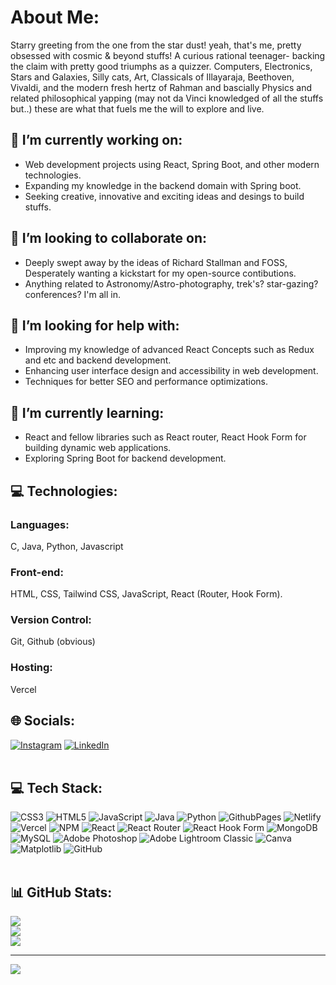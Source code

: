 # About Me:

Starry greeting from the one from the star dust! yeah, that's me, pretty obsessed with cosmic & beyond stuffs! A curious rational teenager- backing the claim with pretty good triumphs as a quizzer. Computers, Electronics, Stars and Galaxies, Silly cats, Art, Classicals of Illayaraja, Beethoven, Vivaldi, and the modern fresh hertz of Rahman and bascially Physics and related philosophical yapping (may not da Vinci knowledged of all the stuffs but..) these are what that fuels me the will to explore and live.

## 🔭 I’m currently working on:

- Web development projects using React, Spring Boot, and other modern technologies.
- Expanding my knowledge in the backend domain with Spring boot.
- Seeking creative, innovative and exciting ideas and desings to build stuffs.

## 👯 I’m looking to collaborate on:

- Deeply swept away by the ideas of Richard Stallman and FOSS, Desperately wanting a kickstart for my open-source contibutions.
- Anything related to Astronomy/Astro-photography, trek's? star-gazing? conferences? I'm all in.

## 🤝 I’m looking for help with:

- Improving my knowledge of advanced React Concepts such as Redux and etc and backend development.
- Enhancing user interface design and accessibility in web development.
- Techniques for better SEO and performance optimizations.

## 🌱 I’m currently learning:

- React and fellow libraries such as React router, React Hook Form for building dynamic web applications.
- Exploring Spring Boot for backend development.

## 💻 Technologies:
### Languages: 
  C, Java, Python, Javascript
### Front-end: 
  HTML, CSS, Tailwind CSS, JavaScript, React (Router, Hook Form).
### Version Control: 
  Git, Github (obvious)
### Hosting: 
  Vercel


## 🌐 Socials:
[![Instagram](https://img.shields.io/badge/Instagram-%23E4405F.svg?logo=Instagram&logoColor=white)](https://instagram.com/theonefromthestardust) [![LinkedIn](https://img.shields.io/badge/LinkedIn-%230077B5.svg?logo=linkedin&logoColor=white)](https://linkedin.com/in/gokul-gopalan-046b51292) 
<br><br>
## 💻 Tech Stack:
![CSS3](https://img.shields.io/badge/css3-%231572B6.svg?style=for-the-badge&logo=css3&logoColor=white) ![HTML5](https://img.shields.io/badge/html5-%23E34F26.svg?style=for-the-badge&logo=html5&logoColor=white) ![JavaScript](https://img.shields.io/badge/javascript-%23323330.svg?style=for-the-badge&logo=javascript&logoColor=%23F7DF1E) ![Java](https://img.shields.io/badge/java-%23ED8B00.svg?style=for-the-badge&logo=openjdk&logoColor=white) ![Python](https://img.shields.io/badge/python-3670A0?style=for-the-badge&logo=python&logoColor=ffdd54) ![GithubPages](https://img.shields.io/badge/github%20pages-121013?style=for-the-badge&logo=github&logoColor=white) ![Netlify](https://img.shields.io/badge/netlify-%23000000.svg?style=for-the-badge&logo=netlify&logoColor=#00C7B7) ![Vercel](https://img.shields.io/badge/vercel-%23000000.svg?style=for-the-badge&logo=vercel&logoColor=white) ![NPM](https://img.shields.io/badge/NPM-%23CB3837.svg?style=for-the-badge&logo=npm&logoColor=white) ![React](https://img.shields.io/badge/react-%2320232a.svg?style=for-the-badge&logo=react&logoColor=%2361DAFB) ![React Router](https://img.shields.io/badge/React_Router-CA4245?style=for-the-badge&logo=react-router&logoColor=white) ![React Hook Form](https://img.shields.io/badge/React%20Hook%20Form-%23EC5990.svg?style=for-the-badge&logo=reacthookform&logoColor=white) ![MongoDB](https://img.shields.io/badge/MongoDB-%234ea94b.svg?style=for-the-badge&logo=mongodb&logoColor=white) ![MySQL](https://img.shields.io/badge/mysql-4479A1.svg?style=for-the-badge&logo=mysql&logoColor=white) ![Adobe Photoshop](https://img.shields.io/badge/adobe%20photoshop-%2331A8FF.svg?style=for-the-badge&logo=adobe%20photoshop&logoColor=white) ![Adobe Lightroom Classic](https://img.shields.io/badge/Adobe%20Lightroom%20Classic-31A8FF.svg?style=for-the-badge&logo=Adobe%20Lightroom%20Classic&logoColor=white) ![Canva](https://img.shields.io/badge/Canva-%2300C4CC.svg?style=for-the-badge&logo=Canva&logoColor=white) ![Matplotlib](https://img.shields.io/badge/Matplotlib-%23ffffff.svg?style=for-the-badge&logo=Matplotlib&logoColor=black) ![GitHub](https://img.shields.io/badge/github-%23121011.svg?style=for-the-badge&logo=github&logoColor=white)
<br><br>
## 📊 GitHub Stats:
![](https://github-readme-stats.vercel.app/api?username=GokulOfStarDust&theme=dark&hide_border=false&include_all_commits=true&count_private=false)<br/>
![](https://github-readme-streak-stats.herokuapp.com/?user=GokulOfStarDust&theme=dark&hide_border=false)<br/>
![](https://github-readme-stats.vercel.app/api/top-langs/?username=GokulOfStarDust&theme=dark&hide_border=false&include_all_commits=true&count_private=false&layout=compact)

---
[![](https://visitcount.itsvg.in/api?id=GokulOfStarDust&icon=0&color=12)](https://visitcount.itsvg.in)


